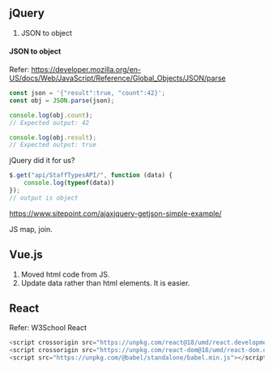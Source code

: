 ## jQuery
1. JSON to object


#### JSON to object
Refer: https://developer.mozilla.org/en-US/docs/Web/JavaScript/Reference/Global_Objects/JSON/parse
```js
const json = '{"result":true, "count":42}';
const obj = JSON.parse(json);

console.log(obj.count);
// Expected output: 42

console.log(obj.result);
// Expected output: true
```

jQuery did it for us?
```js
$.get("api/StaffTypesAPI/", function (data) {
    console.log(typeof(data))
});
// output is object
```
https://www.sitepoint.com/ajaxjquery-getjson-simple-example/

JS map, join.


## Vue.js
1. Moved html code from JS.
2. Update data rather than html elements. It is easier.

## React

Refer: W3School React

```js
<script crossorigin src="https://unpkg.com/react@18/umd/react.development.js"></script>
<script crossorigin src="https://unpkg.com/react-dom@18/umd/react-dom.development.js"></script>
<script src="https://unpkg.com/@babel/standalone/babel.min.js"></script>
```


